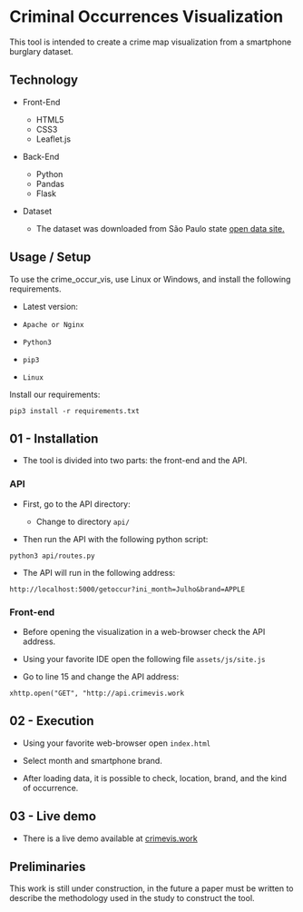 # Criminal Occurrences Visualization
This tool is intended to create a crime map visualization from a smartphone burglary dataset.

## Technology

- Front-End
    - HTML5
    - CSS3
    - Leaflet.js

- Back-End
    - Python
    - Pandas
    - Flask

- Dataset
    - The dataset was downloaded from São Paulo state <a href="http://www.ssp.sp.gov.br/transparenciassp/Consulta.aspx">open data site.</a>

 ## Usage / Setup
To use the crime_occur_vis, use Linux or Windows, and install the following requirements.

- Latest version: 

- `Apache or Nginx`
- `Python3`
- `pip3`
- `Linux`

Install our requirements:

```
pip3 install -r requirements.txt
```

## 01 - Installation

- The tool is divided into two parts: the front-end and the API.

### API

- First, go to the API directory:

    - Change to directory `api/`

- Then run the API with the following python script:

```
python3 api/routes.py
```

 - The API will run in the following address:

```
http://localhost:5000/getoccur?ini_month=Julho&brand=APPLE
```

### Front-end

- Before opening the visualization in a web-browser check the API address.

- Using your favorite IDE open the following file `assets/js/site.js`

 - Go to line 15 and change the API address:
 
```
xhttp.open("GET", "http://api.crimevis.work
```

## 02 - Execution

- Using your favorite web-browser open `index.html`

- Select month and smartphone brand.

- After loading data, it is possible to check, location, brand, and the kind of occurrence.


## 03 - Live demo

- There is a live demo available at <a href="http://crimevis.work">crimevis.work</a>

## Preliminaries

This work is still under construction, in the future a paper must be written to describe the methodology used in the study to construct the tool.